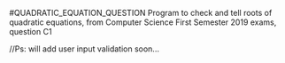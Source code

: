 #QUADRATIC_EQUATION_QUESTION
Program to check and tell roots of quadratic equations, from Computer Science First Semester 2019 exams, question C1

//Ps: will add user input validation soon...
